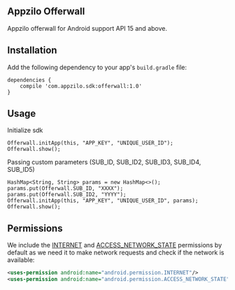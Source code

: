## Appzilo Offerwall
Appzilo offerwall for Android support API 15 and above.

## Installation
Add the following dependency to your app's `build.gradle` file:
```
dependencies {
    compile 'com.appzilo.sdk:offerwall:1.0'
}
```

## Usage

Initialize sdk

```
Offerwall.initApp(this, "APP_KEY", "UNIQUE_USER_ID");
Offerwall.show();
```

Passing custom parameters (SUB_ID, SUB_ID2, SUB_ID3, SUB_ID4, SUB_ID5)

```
HashMap<String, String> params = new HashMap<>();
params.put(Offerwall.SUB_ID, "XXXX");
params.put(Offerwall.SUB_ID2, "YYYY");
Offerwall.initApp(this, "APP_KEY", "UNIQUE_USER_ID", params);
Offerwall.show();
```

## Permissions

We include the [INTERNET](http://developer.android.com/reference/android/Manifest.permission.html#INTERNET) and [ACCESS_NETWORK_STATE](https://developer.android.com/reference/android/Manifest.permission.html#ACCESS_NETWORK_STATE) permissions by default as we need it to make network requests and check if the network is available:

```xml
<uses-permission android:name="android.permission.INTERNET"/>
<uses-permission android:name="android.permission.ACCESS_NETWORK_STATE" />
```  





